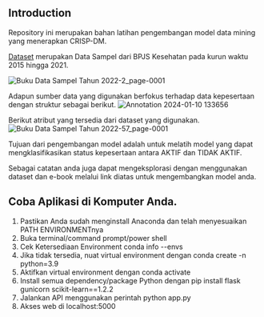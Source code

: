 ## Introduction
Repository ini merupakan bahan latihan pengembangan model data mining yang menerapkan CRISP-DM.

[Dataset](https://drive.google.com/drive/folders/1HWmqPe8dwr1NVZhRbEtdYaPVnjJe0e3E?usp=sharing) merupakan Data Sampel dari BPJS Kesehatan pada kurun waktu 2015 hingga 2021.

![Buku Data Sampel Tahun 2022-2_page-0001](https://github.com/san-limbong/Klasifikasi-Status-Kepesertaan-Case-Data-Sample-BPJS-2015-2021/assets/81342084/52765587-5ab6-4988-bf1f-669edf148ba2)

Adapun sumber data yang digunakan berfokus terhadap data kepesertaan dengan struktur sebagai berikut.
![Annotation 2024-01-10 133656](https://github.com/san-limbong/Klasifikasi-Status-Kepesertaan-Case-Data-Sample-BPJS-2015-2021/assets/81342084/fa86b49b-6094-498f-9c71-424d3eb4f921)

Berikut atribut yang tersedia dari dataset yang digunakan.
![Buku Data Sampel Tahun 2022-57_page-0001](https://github.com/san-limbong/Klasifikasi-Status-Kepesertaan-Case-Data-Sample-BPJS-2015-2021/assets/81342084/44114c91-0c11-451d-8484-2306a55ade7f)


Tujuan dari pengembangan model adalah untuk melatih model yang dapat mengklasifikasikan status kepesertaan antara AKTIF dan TIDAK AKTIF.

Sebagai catatan anda juga dapat mengeksplorasi dengan menggunakan dataset dan e-book melalui link diatas untuk mengembangkan model anda.


## Coba Aplikasi di Komputer Anda. 
1. Pastikan Anda sudah menginstall Anaconda dan telah menyesuaikan PATH ENVIRONMENTnya
2. Buka terminal/command prompt/power shell
3. Cek Ketersediaan Environment
    conda info --envs
4. Jika tidak tersedia, nuat virtual environment dengan 
    conda create -n <nama-environment> python=3.9
4. Aktifkan virtual environment dengan 
    conda activate <nama-environment>
5. Install semua dependency/package Python dengan
    pip install flask gunicorn scikit-learn==1.2.2
6. Jalankan API menggunakan perintah
    python app.py
7. Akses web di localhost:5000
    

